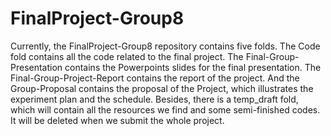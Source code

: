 # FinalProject-Group8
Currently, the FinalProject-Group8 repository contains five folds. 
The Code fold contains all the code related to the final project. 
The Final-Group-Presentation contains the Powerpoints slides for the final presentation.
The Final-Group-Project-Report contains the report of the project. 
And the Group-Proposal contains the proposal of the Project, which illustrates the experiment plan and the schedule.
Besides, there is a temp_draft fold, which will contain all the resources we find and some semi-finished codes. It will be deleted when we submit the whole project.

